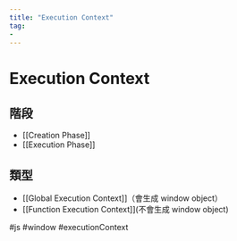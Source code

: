 ```yaml
---
title: "Execution Context"
tag: 
- 
---
```

# Execution Context

## 階段
- [[Creation Phase]]
- [[Execution Phase]]

## 類型
- [[Global Execution Context]]（會生成 window object）
- [[Function Execution Context]](不會生成 window object) 

#js #window #executionContext